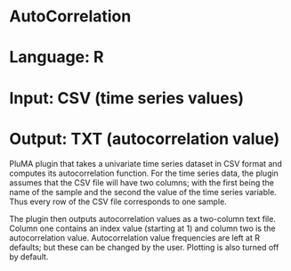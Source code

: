 # AutoCorrelation
# Language: R
# Input: CSV (time series values)
# Output: TXT (autocorrelation value)

PluMA plugin that takes a univariate time series dataset in CSV format and
computes its autocorrelation function.  For the time series data, the plugin
assumes that the CSV file will have two columns; with the first being
the name of the sample and the second the value of the time series variable.
Thus every row of the CSV file corresponds to one sample.

The plugin then outputs autocorrelation values as a two-column text file.
Column one contains an index value (starting at 1) and column two is the autocorrelation
value.  Autocorrelation value frequencies are left at R defaults; but these
can be changed by the user.  Plotting is also turned off by default.

